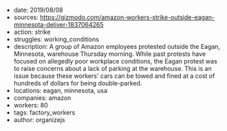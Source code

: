- date: 2019/08/08
- sources: https://gizmodo.com/amazon-workers-strike-outside-eagan-minnesota-deliver-1837064265
- action: strike
- struggles: working_conditions
- description: A group of Amazon employees protested outside the Eagan, Minnesota, warehouse Thursday morning. While past protests have focused on allegedly poor workplace conditions, the Eagan protest was to raise concerns about a lack of parking at the warehouse. This is an issue because these workers' cars can be towed and fined at a cost of hundreds of dollars for being double-parked.
- locations: eagan, minnesota, usa
- companies: amazon
- workers: 80
- tags: factory_workers
- author: organizejs
